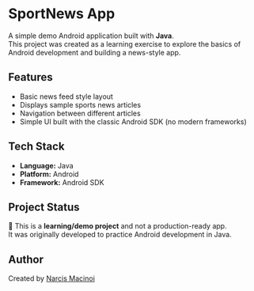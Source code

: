 # SportNews App

A simple demo Android application built with **Java**.  
This project was created as a learning exercise to explore the basics of Android development and building a news-style app.

## Features
- Basic news feed style layout
- Displays sample sports news articles
- Navigation between different articles
- Simple UI built with the classic Android SDK (no modern frameworks)

## Tech Stack
- **Language:** Java
- **Platform:** Android
- **Framework:** Android SDK

## Project Status
📌 This is a **learning/demo project** and not a production-ready app.  
It was originally developed to practice Android development in Java.

## Author
Created by [Narcis Macinoi](https://github.com/narcismacinoi)

